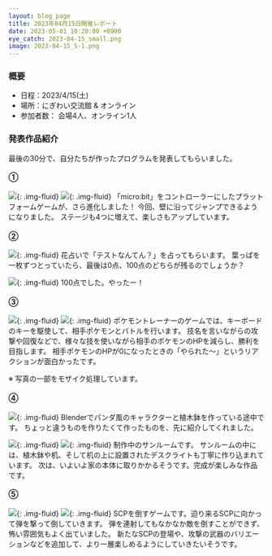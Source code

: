 ```yaml
---
layout: blog_page
title: 2023年04月15日開催レポート
date: 2023-05-01 10:20:00 +0900
eye_catch: 2023-04-15_small.png
image: 2023-04-15_5-1.png
---
```


### 概要

- 日程：2023/4/15(土)
- 場所：にぎわい交流館 & オンライン
- 参加者数： 会場4人、オンライン1人

### 発表作品紹介

最後の30分で、自分たちが作ったプログラムを発表してもらいました。

#### &#9312;
![](/assets/img/2023-04-15_1-1.png){: .img-fluid}
![](/assets/img/2023-04-15_1-2.png){: .img-fluid}
「micro:bit」をコントローラーにしたプラットフォームゲームが、さら進化しました！
今回、壁に沿ってジャンプできるようになりました。
ステージも4つに増えて、楽しさもアップしています。

#### &#9313;

![](/assets/img/2023-04-15_2-1.png){: .img-fluid}
花占いで「テストなんてん？」を占ってもらいます。
葉っぱを一枚ずつとっていたら、最後は0点、100点のどちらが残るのでしょうか？

![](/assets/img/2023-04-15_2-2.png){: .img-fluid}
100点でした。やったー！

#### &#9314;

![](/assets/img/2023-04-15_3-1.png){: .img-fluid}
![](/assets/img/2023-04-15_3-2.png){: .img-fluid}
ポケモントレーナーのゲームでは、キーボードのキーを駆使して、相手ポケモンとバトルを行います。
技名を言いながらの攻撃や回復などで、様々な技を使いながら相手のポケモンのHPを減らし、勝利を目指します。
相手ポケモンのHPが0になったときの「やられた〜」というリアクションが面白かったです。

※ 写真の一部をモザイク処理しています。

#### &#9315;

![](/assets/img/2023-04-15_4-1.png){: .img-fluid}
Blenderでパンダ風のキャラクターと植木鉢を作っている途中です。
ちょっと違うものを作りたくて作ったものを、先に紹介してくれました。

![](/assets/img/2023-04-15_4-2.png){: .img-fluid}
![](/assets/img/2023-04-15_4-3.png){: .img-fluid}
制作中のサンルームです。
サンルームの中には、植木鉢や机、そして机の上に設置されたデスクライトも丁寧に作り込まれています。
次は、いよいよ家の本体に取りかかるそうです。完成が楽しみな作品です。

#### &#9316;

![](/assets/img/2023-04-15_5-1.png){: .img-fluid}
![](/assets/img/2023-04-15_5-2.png){: .img-fluid}
SCPを倒すゲームです。迫り来るSCPに向かって弾を撃って倒していきます。
弾を連射してもなかなか敵を倒すことができず、怖い雰囲気もよく出ていました。
新たなSCPの登場や、攻撃の武器のバリエーションなどを追加して、より一層楽しめるようにしていきたいそうです。
